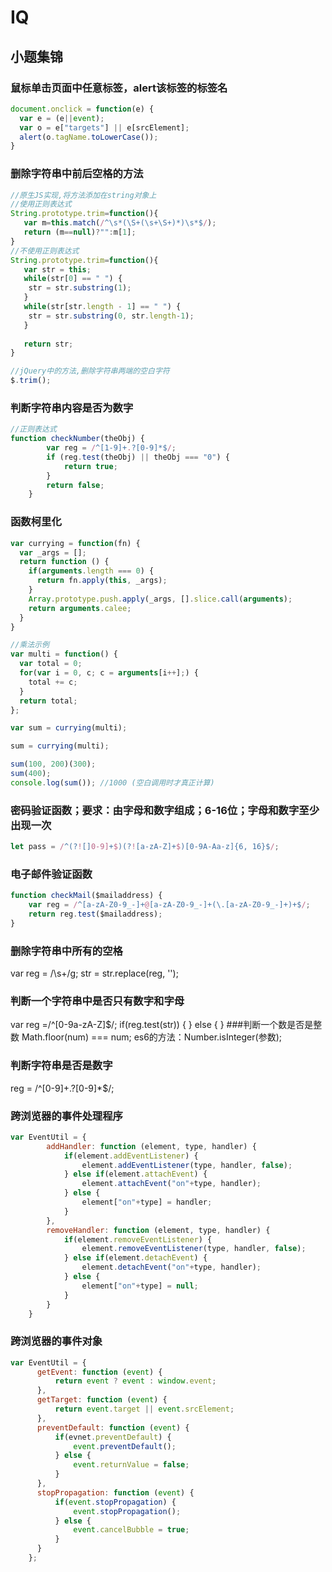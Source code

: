 # IQ
## 小题集锦

### 鼠标单击页面中任意标签，alert该标签的标签名
```js
document.onclick = function(e) {
  var e = (e||event);
  var o = e["targets"] || e[srcElement];
  alert(o.tagName.toLowerCase());
}
```
### 删除字符串中前后空格的方法
```js
//原生JS实现,将方法添加在string对象上
//使用正则表达式
String.prototype.trim=function(){
   var m=this.match(/^\s*(\S+(\s+\S+)*)\s*$/);
   return (m==null)?"":m[1];
}
//不使用正则表达式
String.prototype.trim=function(){
   var str = this;
   while(str[0] == " ") {
    str = str.substring(1);
   }
   while(str[str.length - 1] == " ") {
    str = str.substring(0, str.length-1);
   }
  
   return str;
}

//jQuery中的方法,删除字符串两端的空白字符
$.trim();
```

### 判断字符串内容是否为数字
```js
//正则表达式
function checkNumber(theObj) {
        var reg = /^[1-9]+.?[0-9]*$/;
        if (reg.test(theObj) || theObj === "0") {
            return true;
        }
        return false;
    }

```
### 函数柯里化
```js
var currying = function(fn) {
  var _args = [];
  return function () {
    if(arguments.length === 0) {
      return fn.apply(this, _args);
    }
    Array.prototype.push.apply(_args, [].slice.call(arguments);
    return arguments.calee;
  }
}

//乘法示例
var multi = function() {
  var total = 0;
  for(var i = 0, c; c = arguments[i++];) {
    total += c;
  }
  return total;
};

var sum = currying(multi);

sum = currying(multi);

sum(100, 200)(300);
sum(400);
console.log(sum()); //1000 (空白调用时才真正计算)

```
### 密码验证函数；要求：由字母和数字组成；6-16位；字母和数字至少出现一次
```js
let pass = /^(?![]0-9]+$)(?![a-zA-Z]+$)[0-9A-Aa-z]{6, 16}$/;
```

### 电子邮件验证函数
```js
function checkMail($mailaddress) {
    var reg = /^[a-zA-Z0-9_-]+@[a-zA-Z0-9_-]+(\.[a-zA-Z0-9_-]+)+$/;
    return reg.test($mailaddress);
}
```
### 删除字符串中所有的空格
var reg = /\s+/g;
str = str.replace(reg, '');
### 判断一个字符串中是否只有数字和字母
var reg =/^[0-9a-zA-Z]$/;
if(reg.test(str)) {
} else {
}
###判断一个数是否是整数
Math.floor(num) === num;
es6的方法：Number.isInteger(参数);

### 判断字符串是否是数字
reg = /^[0-9]+.?[0-9]*$/;

### 跨浏览器的事件处理程序
```javascript
var EventUtil = {
        addHandler: function (element, type, handler) {
            if(element.addEventListener) {
                element.addEventListener(type, handler, false);
            } else if(element.attachEvent) {
                element.attachEvent("on"+type, handler);
            } else {
                element["on"+type] = handler;
            }
        },
        removeHandler: function (element, type, handler) {
            if(element.removeEventListener) {
                element.removeEventListener(type, handler, false);
            } else if(element.detachEvent) {
                element.detachEvent("on"+type, handler);
            } else {
                element["on"+type] = null;
            }
        }
    }
```

### 跨浏览器的事件对象
```javascript
var EventUtil = {
      getEvent: function (event) {
          return event ? event : window.event;
      },
      getTarget: function (event) {
          return event.target || event.srcElement;
      },
      preventDefault: function (event) {
          if(evnet.preventDefault) {
              event.preventDefault();
          } else {
              event.returnValue = false;
          }
      },
      stopPropagation: function (event) {
          if(event.stopPropagation) {
              event.stopPropagation();
          } else {
              event.cancelBubble = true;
          }
      }  
    };
```
